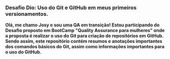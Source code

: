 ### Desafio Dio: Uso do Git e GitHub em meus primeiros versionamentos. 
**Olá, me chamo Josy e sou uma QA em transição! Estou participando do Desafio proposto em BootCamp "Quality Assurance para mulheres" onde a proposta é realizar o uso do Git para criação de repositórios em GitHub. Sendo assim, este repositório contém resumos e anotações importantes dos comandos básicos do Git, assim como informações importantes para o uso do GitHub.**
